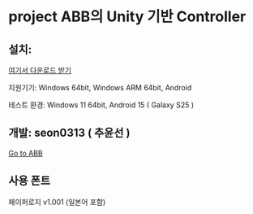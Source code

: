# project ABB의 Unity 기반 Controller


## 설치:
[여기서 다운로드 받기](https://github.com/seon0313/Project_ABB_Program/releases)

지원기기: Windows 64bit, Windows ARM 64bit, Android

테스트 환경: Windows 11 64bit, Android 15 ( Galaxy S25 )

## 개발: seon0313 ( 추윤선 )


[Go to ABB](https://github.com/seon0313/ABB)


## 사용 폰트
페이퍼로지 v1.001 (일본어 포함)
